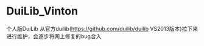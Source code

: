 # DuiLib_Vinton
个人版DuiLib
从官方duilib(https://github.com/duilib/duilib VS2013版本)拉下来进行维护，会逐步将网上修复的bug合入
